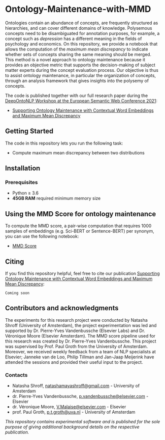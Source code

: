 # Ontology-Maintenance-with-MMD
Ontologies contain an abundance of concepts, are frequently structured as hierarchies, and can cover different domains of knowledge. Polysemous concepts need to be disambiguated for annotation purposes, for example, a concept such as _depression_ has a different meaning in the fields of psychology and economics. On this repository, we provide a notebook that allows the computation of the _maximum mean discrepancy_ to indicate whether sets of concepts sharing the same meaning should be merged. This method is a novel approach to ontology maintenance because it provides an objective metric that supports the decision-making of subject matter experts during the concept evaluation process. Our objective is thus to assist ontology maintenance, in particular the organization of concepts, through an analysis framework that gives insights into the polysemy of concepts. 

The code is published together with our full research paper during the [DeepOntoNLP Workshop at the European Semantic Web Conference 2021](https://sites.google.com/view/deepontonlp-eswc2021/home):

* [Supporting Ontology Maintenance with Contextual Word Embeddings and Maximum Mean Discrepancy]()

## Getting Started

The code in this repository lets you run the following task:

* Compute maximum mean discrepancy between two distributions 

## Installation

### Prerequisites

* Python ≥ 3.6
* **45GB RAM** required minimum memory size

## Using the MMD Score for ontology maintenance
To compute the MMD score, a pair-wise computation that requires 1000 samples of embeddings (e.g. Sci-BERT or Sentence-BERT) per synonym, you can use the following notebook:

* [MMD Score](https://github.com/curiousseikatsu/Ontology-Maintenance-with-MMD/blob/main/MMD_Ontology_Maintenance.ipynb)

## Citing
If you find this repository helpful, feel free to cite our publication [Supporting Ontology Maintenance with Contextual Word Embeddings and Maximum Mean Discrepancy]():

```
Coming soon 
```


## Contributors and acknowledgments

The experiments for this research project were conducted by Natasha Shroff (University of Amsterdam), the project experimentation was led and supported by Dr. Pierre-Yves Vandenbussche (Elsevier Labs) and Dr. Véronique Moore (Elsevier Amsterdam). The MMD score pipeline used for this research was created by Dr. Pierre-Yves Vandenbussche. This project was supervised by Prof. Paul Groth from the University of Amsterdam. Moreover, we received weekly feedback from a team of NLP specialists at Elsevier; Janneke van de Loo, Philip Tillman and Jan-Jaap Meijerink have attended the sessions and provided their useful input to the project. 

### Contacts

* Natasha Shroff, <natashamayashroff@gmail.com> - University of Amsterdam
* dr. Pierre-Yves Vandenbussche, <p.vandenbussche@elsevier.com> - Elsevier 
* dr. Véronique Moore, <V.Malaise@elsevier.com> - Elsevier
* prof. Paul Groth, <p.t.groth@uva.nl> - University of Amsterdam

_This repository contains experimental software and is published for the sole purpose of giving additional background details on the respective publication._
